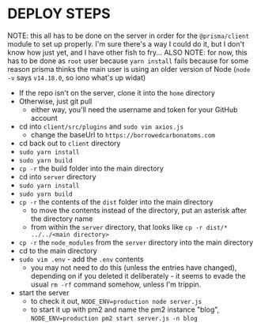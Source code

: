 # DEPLOY STEPS

NOTE: this all has to be done on the server in order for the `@prisma/client` module to set up properly.
I'm sure there's a way I could do it, but I don't know how just yet, and I have other fish to fry...
ALSO NOTE: for now, this has to be done as `root` user because `yarn install` fails because for some reason prisma thinks the main user is using an older version of Node (`node -v` says `v14.18.0`, so iono what's up widat)

- If the repo isn't on the server, clone it into the `home` directory
- Otherwise, just git pull
  - either way, you'll need the username and token for your GitHub account
- cd into `client/src/plugins` and `sudo vim axios.js`
  - change the baseUrl to `https://borrowedcarbonatoms.com`
- cd back out to `client` directory
- `sudo yarn install`
- `sudo yarn build`
- `cp -r` the build folder into the main directory
- cd into `server` directory
- `sudo yarn install`
- `sudo yarn build`
- `cp -r` the contents of the `dist` folder into the main directory
  - to move the contents instead of the directory, put an asterisk after the directory name
  - from within the `server` directory, that looks like `cp -r dist/* ../../<main directory>`
- `cp -r` the `node_modules` from the `server` directory into the main directory
- cd to the main directory
- `sudo vim .env` - add the `.env` contents
  - you may not need to do this (unless the entries have changed), depending on if you deleted it deliberately - it seems to evade the usual `rm -rf` command somehow, unless I'm trippin.
- start the server
  - to check it out, `NODE_ENV=production node server.js`
  - to start it up with pm2 and name the pm2 instance "blog", `NODE_ENV=production pm2 start server.js -n blog`